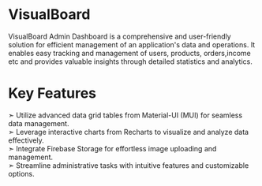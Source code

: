 # VisualBoard
VisualBoard Admin Dashboard is a comprehensive and user-friendly solution for efficient management of an application's data and operations.
It enables easy tracking and management of users, products, orders,income etc and provides valuable insights through detailed statistics and analytics. 

# Key Features
➣ Utilize advanced data grid tables from Material-UI (MUI) for seamless data management.  
➣ Leverage interactive charts from Recharts to visualize and analyze data effectively.  
➣ Integrate Firebase Storage for effortless image uploading and management.  
➣ Streamline administrative tasks with intuitive features and customizable options.  
